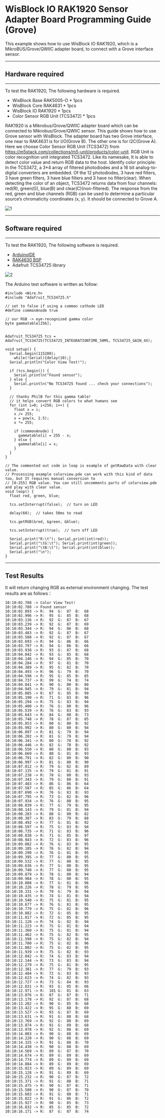 # WisBlock IO RAK1920 Sensor Adapter Board Programming Guide (Grove)

This example shows how to use WisBlock IO RAK1920, which is a MikroBUS/Grove/QWIIC adapter board, to connect with a Grove interface sensor.

----
## Hardware required
----
To test the RAK1920, The following hardware is required.

- WisBlock Base RAK5005-O  *  1pcs
- WisBlock Core RAK4631  *  1pcs
- WisBlock IO RAK1920      *  1pcs
- Color Sensor RGB Unit (TCS3472)    *  1pcs

RAK1920 is a Mikrobus/Grove/QWIIC adapter board which can be connected to Mikrobus/Grove/QWIIC sensor. This guide shows how to use Grove sensor with WisBlock. The adapter board has two Grove interface, one near to RAK4631 is for I/O(Grove B). The other one is for I2C(Grove A). Here we choose Color Sensor RGB Unit (TCS3472) from https://m5stack.com/collections/m5-unit/products/color-unit. RGB Unit is color recognition unit integrated TCS3472. Like its namesake, It is able to detect color value and return RGB data to the host. Identify color principle: In the TCS3472, a 3*4 array of filtered photodiodes and a 16 bit analog-to-digital converters are embedded. Of the 12 photodiodes, 3 have red filters, 3 have green filters, 3 have blue filters and 3 have no filter(clear). When detecting the color of an object, TCS3472 returns data from four channels: red(R), green(G), blue(B) and clear(C)(non-filtered). The response from the red, green and blue channels (RGB) can be used to determine a particular source’s chromaticity coordinates (x, y). It should be connected to Grove A.

![1](res/1.png)

----
## Software required
----
To test the RAK1920, The following software is required.

- [ArduinoIDE](https://www.arduino.cc/en/Main/Software)
- [RAK4630 BSP](https://github.com/RAKWireless/RAK-nRF52-Arduino)
- Adafruit TCS34725 library


![2](res/2.png)

The Arduino test software is written as follow:

```
#include <Wire.h>
#include "Adafruit_TCS34725.h"

// set to false if using a common cathode LED
#define commonAnode true

// our RGB -> eye-recognized gamma color
byte gammatable[256];


Adafruit_TCS34725 tcs = Adafruit_TCS34725(TCS34725_INTEGRATIONTIME_50MS, TCS34725_GAIN_4X);

void setup() {
  Serial.begin(115200);
    while(!Serial){delay(10);}
  Serial.println("Color View Test!");

  if (tcs.begin()) {
    Serial.println("Found sensor");
  } else {
    Serial.println("No TCS34725 found ... check your connections");
  }

  // thanks PhilB for this gamma table!
  // it helps convert RGB colors to what humans see
  for (int i=0; i<256; i++) {
    float x = i;
    x /= 255;
    x = pow(x, 2.5);
    x *= 255;

    if (commonAnode) {
      gammatable[i] = 255 - x;
    } else {
      gammatable[i] = x;
    }
  }
}

// The commented out code in loop is example of getRawData with clear value.
// Processing example colorview.pde can work with this kind of data too, but It requires manual conversion to 
// [0-255] RGB value. You can still uncomments parts of colorview.pde and play with clear value.
void loop() {
  float red, green, blue;
  
  tcs.setInterrupt(false);  // turn on LED

  delay(60);  // takes 50ms to read

  tcs.getRGB(&red, &green, &blue);
  
  tcs.setInterrupt(true);  // turn off LED

  Serial.print("R:\t"); Serial.print(int(red)); 
  Serial.print("\tG:\t"); Serial.print(int(green)); 
  Serial.print("\tB:\t"); Serial.print(int(blue));
  Serial.print("\n");
}

```



----
## Test Results
It will return changing RGB as external environment changing. The test results are as follows：

```
10:10:02.708 -> Color View Test!
10:10:02.788 -> Found sensor
10:10:02.893 -> R:	94	G:	87	B:	68
10:10:02.996 -> R:	95	G:	85	B:	68
10:10:03.136 -> R:	92	G:	87	B:	67
10:10:03.239 -> R:	92	G:	87	B:	69
10:10:03.344 -> R:	94	G:	86	B:	68
10:10:03.483 -> R:	92	G:	87	B:	67
10:10:03.588 -> R:	92	G:	87	B:	67
10:10:03.693 -> R:	94	G:	86	B:	66
10:10:03.797 -> R:	94	G:	86	B:	66
10:10:03.938 -> R:	93	G:	87	B:	68
10:10:04.042 -> R:	93	G:	85	B:	68
10:10:04.146 -> R:	94	G:	85	B:	70
10:10:04.284 -> R:	97	G:	81	B:	70
10:10:04.389 -> R:	95	G:	82	B:	70
10:10:04.493 -> R:	96	G:	79	B:	70
10:10:04.598 -> R:	95	G:	85	B:	85
10:10:04.737 -> R:	99	G:	74	B:	74
10:10:04.841 -> R:	90	G:	80	B:	80
10:10:04.945 -> R:	79	G:	81	B:	94
10:10:05.085 -> R:	67	G:	85	B:	99
10:10:05.190 -> R:	71	G:	83	B:	96
10:10:05.294 -> R:	75	G:	83	B:	94
10:10:05.400 -> R:	76	G:	80	B:	96
10:10:05.539 -> R:	76	G:	83	B:	93
10:10:05.643 -> R:	84	G:	88	B:	73
10:10:05.748 -> R:	78	G:	87	B:	85
10:10:05.853 -> R:	80	G:	80	B:	92
10:10:05.992 -> R:	80	G:	80	B:	94
10:10:06.097 -> R:	81	G:	79	B:	94
10:10:06.202 -> R:	81	G:	79	B:	94
10:10:06.341 -> R:	80	G:	78	B:	92
10:10:06.446 -> R:	82	G:	78	B:	92
10:10:06.550 -> R:	80	G:	80	B:	93
10:10:06.669 -> R:	80	G:	81	B:	93
10:10:06.791 -> R:	82	G:	80	B:	90
10:10:06.997 -> R:	81	G:	80	B:	90
10:10:07.012 -> R:	79	G:	82	B:	89
10:10:07.135 -> R:	79	G:	81	B:	91
10:10:07.238 -> R:	78	G:	80	B:	93
10:10:07.343 -> R:	79	G:	80	B:	91
10:10:07.483 -> R:	86	G:	86	B:	64
10:10:07.587 -> R:	85	G:	86	B:	64
10:10:07.690 -> R:	76	G:	83	B:	93
10:10:07.795 -> R:	73	G:	82	B:	96
10:10:07.934 -> R:	76	G:	80	B:	95
10:10:08.039 -> R:	77	G:	79	B:	95
10:10:08.143 -> R:	79	G:	81	B:	94
10:10:08.283 -> R:	88	G:	80	B:	82
10:10:08.387 -> R:	83	G:	79	B:	88
10:10:08.492 -> R:	77	G:	81	B:	92
10:10:08.597 -> R:	75	G:	83	B:	94
10:10:08.735 -> R:	71	G:	83	B:	96
10:10:08.838 -> R:	71	G:	85	B:	97
10:10:08.943 -> R:	72	G:	83	B:	96
10:10:09.082 -> R:	76	G:	83	B:	95
10:10:09.185 -> R:	76	G:	82	B:	94
10:10:09.290 -> R:	76	G:	81	B:	95
10:10:09.395 -> R:	77	G:	80	B:	95
10:10:09.532 -> R:	77	G:	80	B:	95
10:10:09.636 -> R:	77	G:	80	B:	95
10:10:09.740 -> R:	77	G:	80	B:	95
10:10:09.879 -> R:	78	G:	80	B:	94
10:10:09.984 -> R:	78	G:	80	B:	95
10:10:10.088 -> R:	77	G:	81	B:	96
10:10:10.226 -> R:	78	G:	79	B:	95
10:10:10.331 -> R:	79	G:	79	B:	94
10:10:10.435 -> R:	74	G:	81	B:	94
10:10:10.540 -> R:	75	G:	81	B:	95
10:10:10.677 -> R:	76	G:	81	B:	95
10:10:10.779 -> R:	75	G:	82	B:	96
10:10:10.882 -> R:	72	G:	85	B:	95
10:10:11.017 -> R:	72	G:	85	B:	95
10:10:11.120 -> R:	74	G:	82	B:	94
10:10:11.223 -> R:	75	G:	81	B:	94
10:10:11.360 -> R:	75	G:	81	B:	94
10:10:11.462 -> R:	75	G:	82	B:	95
10:10:11.598 -> R:	75	G:	82	B:	94
10:10:11.700 -> R:	75	G:	82	B:	96
10:10:11.802 -> R:	75	G:	82	B:	95
10:10:11.939 -> R:	75	G:	82	B:	93
10:10:12.042 -> R:	74	G:	83	B:	94
10:10:12.144 -> R:	73	G:	83	B:	94
10:10:12.279 -> R:	75	G:	81	B:	95
10:10:12.381 -> R:	77	G:	79	B:	93
10:10:12.484 -> R:	72	G:	83	B:	93
10:10:12.623 -> R:	74	G:	82	B:	93
10:10:12.727 -> R:	73	G:	84	B:	93
10:10:12.831 -> R:	93	G:	85	B:	66
10:10:12.971 -> R:	101	G:	81	B:	63
10:10:13.076 -> R:	87	G:	87	B:	71
10:10:13.178 -> R:	92	G:	87	B:	68
10:10:13.282 -> R:	90	G:	85	B:	68
10:10:13.422 -> R:	95	G:	88	B:	69
10:10:13.527 -> R:	93	G:	87	B:	69
10:10:13.631 -> R:	91	G:	88	B:	68
10:10:13.769 -> R:	92	G:	88	B:	69
10:10:13.874 -> R:	91	G:	89	B:	68
10:10:13.978 -> R:	92	G:	88	B:	69
10:10:14.083 -> R:	90	G:	88	B:	69
10:10:14.220 -> R:	90	G:	88	B:	69
10:10:14.325 -> R:	91	G:	88	B:	70
10:10:14.430 -> R:	90	G:	88	B:	69
10:10:14.569 -> R:	89	G:	87	B:	70
10:10:14.674 -> R:	89	G:	89	B:	69
10:10:14.774 -> R:	89	G:	89	B:	69
10:10:14.884 -> R:	89	G:	89	B:	69
10:10:15.023 -> R:	89	G:	89	B:	69
10:10:15.128 -> R:	91	G:	89	B:	69
10:10:15.232 -> R:	90	G:	87	B:	72
10:10:15.371 -> R:	91	G:	88	B:	71
10:10:15.475 -> R:	90	G:	87	B:	71
10:10:15.580 -> R:	90	G:	87	B:	70
10:10:15.683 -> R:	91	G:	88	B:	71
10:10:15.822 -> R:	91	G:	86	B:	72
10:10:15.927 -> R:	90	G:	85	B:	73
10:10:16.032 -> R:	85	G:	85	B:	72
10:10:16.171 -> R:	87	G:	87	B:	74


```

